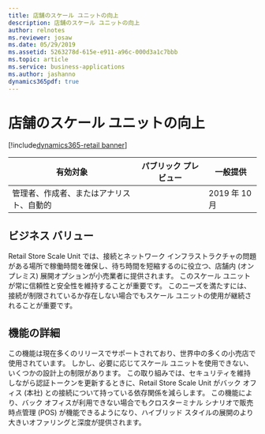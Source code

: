 ```yaml
---
title: 店舗のスケール ユニットの向上
description: 店舗のスケール ユニットの向上
author: relnotes
ms.reviewer: josaw
ms.date: 05/29/2019
ms.assetid: 5263278d-615e-e911-a96c-000d3a1c7bbb
ms.topic: article
ms.service: business-applications
ms.author: jashanno
dynamics365pdf: true
---
```

# <a name="store-scale-unit-improvements"></a>店舗のスケール ユニットの向上
[!include[dynamics365-retail banner](../includes/dynamics365-retail.md)]

| 有効対象    |  パブリック プレビュー | 一般提供 | 
| ---------- | ---------- |---------- |
|管理者、作成者、またはアナリスト、自動的|| 2019 年 10 月|


## <a name="business-value"></a>ビジネス バリュー
<!-- bv start -->
Retail Store Scale Unit では、接続とネットワーク インフラストラクチャの問題がある場所で稼働時間を確保し、待ち時間を短縮するのに役立つ、店舗内 (オンプレミス) 展開オプションが小売業者に提供されます。  このスケール ユニットが常に信頼性と安全性を維持することが重要です。  このニーズを満たすには、接続が制限されているか存在しない場合でもスケール ユニットの使用が継続されることが重要です。
<!-- bv end -->



## <a name="feature-details"></a>機能の詳細
<!--feature detail start -->
この機能は現在多くのリリースでサポートされており、世界中の多くの小売店で使用されています。 しかし、必要に応じてスケール ユニットを使用できない、いくつかの設計上の制限があります。 この取り組みでは、セキュリティを維持しながら認証トークンを更新するときに、Retail Store Scale Unit がバック オフィス (本社) との接続について持っている依存関係を減らします。 この機能により、バック オフィスが利用できない場合でもクロスターミナル シナリオで販売時点管理 (POS) が機能できるようになり、ハイブリッド スタイルの展開のより大きいオファリングと深度が提供されます。
<!--feature detail end -->











